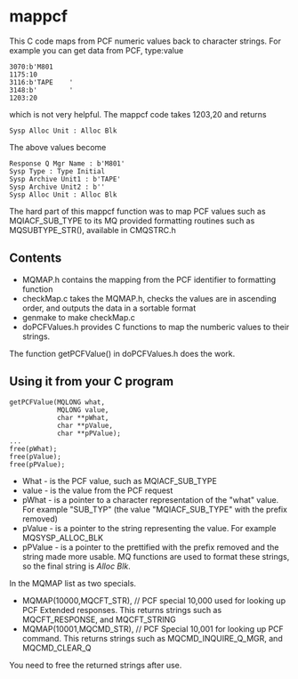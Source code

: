 # mappcf
This C code maps from PCF numeric values back to character strings.
For example you can get data from PCF,  type:value
```
3070:b'M801                                     
1175:10 
3116:b'TAPE    ' 
3148:b'        ' 
1203:20 
```
which is not very helpful.
The mappcf code takes 1203,20 and returns
```
Sysp Alloc Unit : Alloc Blk 
```
The above values become
```
Response Q Mgr Name : b'M801' 
Sysp Type : Type Initial 
Sysp Archive Unit1 : b'TAPE' 
Sysp Archive Unit2 : b'' 
Sysp Alloc Unit : Alloc Blk 
```

The hard part of this mappcf function was to map PCF values such as MQIACF_SUB_TYPE
to its MQ provided formatting routines such as MQSUBTYPE_STR(), available in CMQSTRC.h

## Contents
- MQMAP.h contains the mapping from the PCF identifier to formatting function
- checkMap.c takes the MQMAP.h, checks the values are in ascending order, and outputs the data in a sortable format
- genmake to make checkMap.c 
- doPCFValues.h provides C functions to map the numberic values to their strings.

The function getPCFValue() in doPCFValues.h does the work.

## Using it from your C program

```
getPCFValue(MQLONG what, 
            MQLONG value, 
            char **pWhat, 
            char **pValue, 
            char **pPValue);
...
free(pWhat);
free(pValue);
free(pPValue);

```

- What - is the PCF value, such as MQIACF_SUB_TYPE
- value - is the value from the PCF request
- pWhat - is a pointer to a character representation of the "what" value.  For example "SUB_TYP" (the value "MQIACF_SUB_TYPE" with the prefix removed)
- pValue - is a pointer to the string representing the value. For example MQSYSP_ALLOC_BLK
- pPValue - is a pointer to the prettified with the prefix removed and the string made more usable.  MQ functions are used to format these strings, so the final string is *Alloc Blk*.

In the MQMAP list as two specials.
-  MQMAP(10000,MQCFT_STR), // PCF special  10,000 used for looking up PCF Extended responses.  This returns strings such as MQCFT_RESPONSE, and MQCFT_STRING 
-  MQMAP(10001,MQCMD_STR), // PCF Special 10,001 for looking up PCF command.   This returns strings such as MQCMD_INQUIRE_Q_MGR, and MQCMD_CLEAR_Q 

You need to free the returned strings after use.




